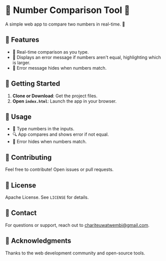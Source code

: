 # 📝 Number Comparison Tool 📏

A simple web app to compare two numbers in real-time. 🚀

## 🔧 Features

- 🔄 Real-time comparison as you type.
- 📢 Displays an error message if numbers aren't equal, highlighting which is larger.
- 🎯 Error message hides when numbers match.

## 🚀 Getting Started

1. **Clone or Download**: Get the project files.
2. **Open `index.html`**: Launch the app in your browser.

## 📝 Usage

- 📝 Type numbers in the inputs.
- 🔍 App compares and shows error if not equal.
- 🚫 Error hides when numbers match.

## 🤝 Contributing

Feel free to contribute! Open issues or pull requests.

## 📄 License

Apache License. See `LICENSE` for details.

## 📧 Contact

For questions or support, reach out to chariteuwatwembi@gmail.com.

## 🙏 Acknowledgments

Thanks to the web development community and open-source tools.